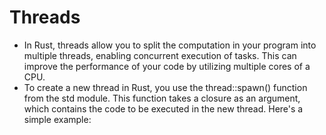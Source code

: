 # Threads
- In Rust, threads allow you to split the computation in your program into multiple threads, enabling concurrent execution of tasks. This can improve the performance of your code by utilizing multiple cores of a CPU.
- To create a new thread in Rust, you use the thread::spawn() function from the std module. This function takes a closure as an argument, which contains the code to be executed in the new thread. Here's a simple example: